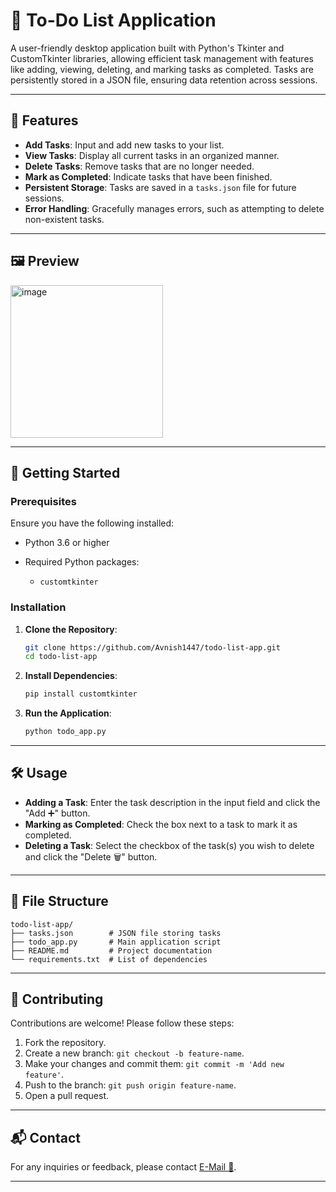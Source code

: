 # 📝 To-Do List Application

A user-friendly desktop application built with Python's Tkinter and CustomTkinter libraries, allowing efficient task management with features like adding, viewing, deleting, and marking tasks as completed. Tasks are persistently stored in a JSON file, ensuring data retention across sessions.

---

## 📌 Features

* **Add Tasks**: Input and add new tasks to your list.
* **View Tasks**: Display all current tasks in an organized manner.
* **Delete Tasks**: Remove tasks that are no longer needed.
* **Mark as Completed**: Indicate tasks that have been finished.
* **Persistent Storage**: Tasks are saved in a `tasks.json` file for future sessions.
* **Error Handling**: Gracefully manages errors, such as attempting to delete non-existent tasks.

---

## 🖼️ Preview

<img width="244" alt="image" src="https://github.com/user-attachments/assets/41c0b46b-5296-4833-8b00-03b01a51c840" />

---

## 🚀 Getting Started

### Prerequisites

Ensure you have the following installed:

* Python 3.6 or higher
* Required Python packages:

  * `customtkinter`
### Installation

1. **Clone the Repository**:

   ```bash
   git clone https://github.com/Avnish1447/todo-list-app.git
   cd todo-list-app
   ```



2. **Install Dependencies**:

   ```bash
   pip install customtkinter
   ```



3. **Run the Application**:

   ```bash
   python todo_app.py
   ```



---

## 🛠️ Usage

* **Adding a Task**: Enter the task description in the input field and click the "Add ➕" button.
* **Marking as Completed**: Check the box next to a task to mark it as completed.
* **Deleting a Task**: Select the checkbox of the task(s) you wish to delete and click the "Delete 🗑️" button.

---

## 📁 File Structure

```plaintext
todo-list-app/
├── tasks.json        # JSON file storing tasks
├── todo_app.py       # Main application script
├── README.md         # Project documentation
└── requirements.txt  # List of dependencies
```

---

## 🤝 Contributing

Contributions are welcome! Please follow these steps:

1. Fork the repository.
2. Create a new branch: `git checkout -b feature-name`.
3. Make your changes and commit them: `git commit -m 'Add new feature'`.
4. Push to the branch: `git push origin feature-name`.
5. Open a pull request.

---

## 📬 Contact

For any inquiries or feedback, please contact [E-Mail 📩](mailto:avnishagrawal1447@gmail.com).

---

